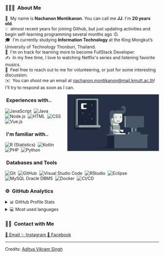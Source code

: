 
### 👨🏻‍💻 &nbsp;About Me
🥰 &nbsp;My name is <b>Nachanon Montikanon</b>. You can call me <b>JJ</b>. I'm <b>20 years old</b>.\
💡 &nbsp;almost recent years for joining Github, but just updating activities and begin self-learning programming several months ago :D.\
🎓 &nbsp;I'm currently studying <b>Information Technology</b> at the King Mongkut’s University of Technology Thonburi, Thailand.\
🌱 &nbsp;I'm on track for learning more to become FullStack Developer.\
✍️ &nbsp;In my free time, I love to watching  Netflix's series and listening favorite musics.\
💬 &nbsp;Feel free to reach out to me for volunteering, or just for some interesting discussion.\
✉️ &nbsp;You can shoot me an email at nachanon.montikanon@mail.kmutt.ac.th! I'll try to respond as soon as I can.

<img alt="Night Coding" src="https://raw.githubusercontent.com/AVS1508/AVS1508/master/assets/Night-Coding.gif" align="right"/>

###  &nbsp;Experiences with..

![JavaScript](https://img.shields.io/badge/-JavaScript-05122A?style=flat&logo=javascript)&nbsp;
![Java](https://img.shields.io/badge/-Java-05122A?style=flat&logo=Java&logoColor=FFA518)&nbsp;
![Node.js](https://img.shields.io/badge/-Node.js-05122A?style=flat&logo=node.js)&nbsp;
![HTML](https://img.shields.io/badge/-HTML-05122A?style=flat&logo=HTML5)&nbsp;
![CSS](https://img.shields.io/badge/-CSS-05122A?style=flat&logo=CSS3&logoColor=1572B6)&nbsp;
![Vue.js](https://img.shields.io/badge/-Vue.js-05122A?style=flat&logo=vue.js)&nbsp;

### &nbsp;I'm familiar with..

![R (Statistics)](https://img.shields.io/badge/-R-05122A?style=flat&logo=R&logoColor=276DC3)&nbsp;
![Kotlin](https://img.shields.io/badge/-Kotlin-05122A?style=flat&logo=Kotlin&logoColor=FFA518)&nbsp;
![PHP](https://img.shields.io/badge/-PHP-05122A?style=flat&logo=PHP)&nbsp;
![Python](https://img.shields.io/badge/-Python-05122A?style=flat&logo=Python)&nbsp;

### &nbsp;Databases and Tools
![Git](https://img.shields.io/badge/-Git-05122A?style=flat&logo=git)&nbsp;
![GitHub](https://img.shields.io/badge/-GitHub-05122A?style=flat&logo=github)&nbsp;
![Visual Studio Code](https://img.shields.io/badge/-Visual%20Studio%20Code-05122A?style=flat&logo=visual-studio-code&logoColor=007ACC)&nbsp;
![RStudio](https://img.shields.io/badge/-RStudio-05122A?style=flat&logo=rstudio)&nbsp;
![Eclipse](https://img.shields.io/badge/-Eclipse-05122A?style=flat&logo=eclipse-ide&logoColor=2C2255)&nbsp;
![MySQL Oracle DBMS](https://img.shields.io/badge/-MySQL-05122A?style=flat&logo=mysql)&nbsp;
![Docker](https://img.shields.io/badge/-Docker-05122A?style=flat&logo=docker)&nbsp;
![CI/CD](https://img.shields.io/badge/-CICD-05122A?style=flat)&nbsp;

### ⚙️ &nbsp;GitHub Analytics

<details>
  <summary>📊 GitHub Profile Stats</summary>
  <br/>
  <a><img alt="kakajj's Github Stats" src="https://github-readme-stats.vercel.app/api?username=kakajj&show_icons=true&count_private=true&hide=" /></a>
</details>

<details> 
  <summary>💻 Most used languages</summary>
  <br/>
  <a><img alt="kakajj's Top Languages" src="https://github-readme-stats.vercel.app/api/top-langs/?username=kakajj&langs_count=10&layout=compact#" /></a>
  <br/>
  <b>Note:</b> This chart is only a metric of which languages my public code on GitHub consists of and does not reflect my experience or skill level.
</details>

### 🤝🏻 &nbsp;Contact with Me

<p align="left">
<a href="nachanon.montikanon@mail.kmutt.ac.th">
📧 Email </a>
<a href="https://www.instagram.com/natchy2424/">✨ Instagram </a>
<a href="https://www.facebook.com/nachanon.montikanon/">📘 Facebook </a>
</p>

-----
Credits: [Aditya Vikram Singh](https://github.com/AVS1508)
